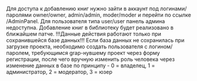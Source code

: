 Для доступа к добавлению книг нужно зайти в аккаунт под логинами/паролями owner/owner, admin/admin, moder/moder и перейти по ссылке /AdminPanel. 
Для пользователя типа user/user панель админа недоступна. Добавление книг в библиотеку будет реализовано в ближайшем патче.
!!!Данные действия работают только при сохранившейся базе данных!!!
Если база данных не сохранилась при загрузке проекта, необходимо создать пользователя с логином/паролем, требующимся grap-нувшему проект через форму регистрации, после чего вручную изменить роль человека через изменение данных в базе по принципу - 0 = владелец, 1 = администратор, 2 = модератор, 3 = юзер
